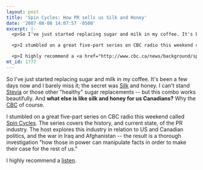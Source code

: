 ```yaml
---
layout: post
title: 'Spin Cycles: How PR sells us Silk and Honey'
date: '2007-08-08 14:07:57 -0500'
excerpt: |-
  <p>So I've just started replacing sugar and milk in my coffee. It's been a few days now and I barely miss it; the secret was <a href="http://www.silksoymilk.com/Products/SilkCreamer.aspx">Silk</a> and honey. I can't stand <a href="http://en.wikipedia.org/wiki/Stevia">Stevia</a> or those other "healthy" sugar replacements -- but this combo works beautifully. And <strong>what else is like silk and honey for us Canadians?</strong> Why the <a href="http://www.cbc.ca/">CBC</a> of course.</p>

  <p>I stumbled on a great five-part series on CBC radio this weekend called <a href="http://www.cbc.ca/news/background/spincycles/index.html">Spin Cycles</a>. The series covers the history, and current state, of the PR industry. The host explores this industry in relation to US and Canadian politics, and the war in Iraq and Afghanistan -- the result is a thorough investigation "how those in power can manipulate facts in order to make their case for the rest of us."</p>

  <p>I highly recommend a <a href="http://www.cbc.ca/news/background/spincycles/index.html">listen</a>.</p>
mt_id: 1777
---
```

<p>So I've just started replacing sugar and milk in my coffee. It's been a few days now and I barely miss it; the secret was <a href="http://www.silksoymilk.com/Products/SilkCreamer.aspx">Silk</a> and honey. I can't stand <a href="http://en.wikipedia.org/wiki/Stevia">Stevia</a> or those other "healthy" sugar replacements -- but this combo works beautifully. And <strong>what else is like silk and honey for us Canadians?</strong> Why the <a href="http://www.cbc.ca/">CBC</a> of course.</p>

<p>I stumbled on a great five-part series on CBC radio this weekend called <a href="http://www.cbc.ca/news/background/spincycles/index.html">Spin Cycles</a>. The series covers the history, and current state, of the PR industry. The host explores this industry in relation to US and Canadian politics, and the war in Iraq and Afghanistan -- the result is a thorough investigation "how those in power can manipulate facts in order to make their case for the rest of us."</p>

<p>I highly recommend a <a href="http://www.cbc.ca/news/background/spincycles/index.html">listen</a>.
<!--break--></p>
